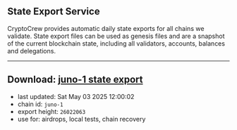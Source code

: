 ## State Export Service
CryptoCrew provides automatic daily state exports for all chains we validate. State export files can be used as genesis files and are a snapshot of the current blockchain state, including all validators, accounts, balances and delegations.

---
**Download: [juno-1 state export](https://dl-eu2.ccvalidators.com/SERVICE/juno/juno-1_export_26022063.json)**
---

- last updated: Sat May 03 2025 12:00:02
- chain id: `juno-1`
- export height: `26022063`
- use for: airdrops, local tests, chain recovery
